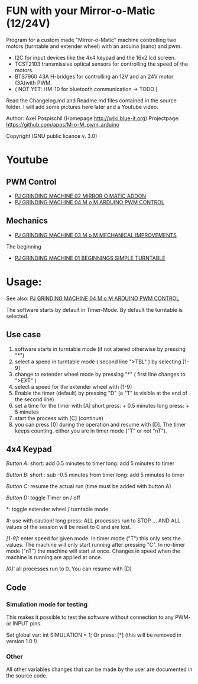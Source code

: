 # FUN with your Mirror-o-Matic (12/24V)
 
Program for a custom made "Mirror-o-Matic" machine controlling two motors 
(turntable and extender wheel) with an arduino (nano) and pwm.

* I2C for input devices like the 4x4 keypad and the 16x2 lcd screen.
* TCST2103 transmissive optical sensors for controlling the speed of the motors.
* BTS7960 43A H-bridges for controlling an 12V and an 24V motor (3A)with PWM.
* ( NOT YET:  HM-10 for bluetooth communication -> TODO )

Read the Changelog.md and Readme.md files contained in the source folder.
I will add some pictures here later and a Youtube video.

Author: Axel Pospischil (Homepage http://wiki.blue-it.org)
Projectpage: https://github.com/apos/M-o-M_pwm_arduino

Copyright (GNU public licence v. 3.0)

# Youtube
## PWM  Control
* [PJ GRINDING MACHINE 02 MIRROR O MATIC ADDON](https://www.youtube.com/watch?v=W_2SUSXZNdI&lc=UgxEij9nX77tk49kNYV4AaABAg)
* [PJ GRINDING MACHINE 04 M o M ARDUINO PWM CONTROL](https://www.youtube.com/watch?v=YxokEaPPAnw)

## Mechanics
* [PJ GRINDING MACHINE 03 M o M MECHANICAL IMPROVEMENTS](https://www.youtube.com/watch?v=RE188T7EMZc)

The beginning
* [PJ GRINDING MACHINE 01 BEGINNINGS SIMPLE TURNTABLE](https://www.youtube.com/watch?v=lFEgYPGz94I)

# Usage:
See also: [PJ GRINDING MACHINE 04 M o M ARDUINO PWM CONTROL](https://www.youtube.com/watch?v=YxokEaPPAnw)

The software starts by default in Timer-Mode.
By default the turntable is selected.

## Use case

1. software starts in turntable mode (if not altered otherwise by pressing "*")
2. select a speed in turntable mode ( second line ">TBL" ) by selecting [1-9]
3. change to extender wheel mode by pressing "*" ( first line changes to  ">EXT" )
4. select a speed for the extender wheel with [1-9]
5. Enable the timer (default) by pressing "D" (a "T" is visible at the end of the second line)
5. set a time for the timer with [A]
   short press: + 0.5 minutes
   long press:  + 5 minutes
6. start the process with [C] (continue)
7. you can press [0] during the operation and resume with [D]. The timer keeps counting, either you are in timer mode ("T" or not "nT").

## 4x4 Keypad 

*Button A:* short: add 0.5 minutes to timer
            long:  add 5 minutes to timer

*Button B:* short : sub -0.5 minutes from timer
            long:  add 5 minutes to timer

*Button C:* resume the actual run (time must be added with button A)

*Button D:* toggle Timer on / off 

**:*        toggle extender wheel / turntable mode

*\#:*       use with caution! 
            long  press:  ALL processes run to STOP ... AND
                           ALL values of the session will be reset to 0 and are lost.

*[1-9]:*    enter speed for given mode.
            In timer mode ("T") this only sets the values. The machine will only start running after pressing "C". In no-timer mode ("nT") the machine will start at once. Changes in speed when the machine is running are applied at once.

*[0]:*      all processes run to 0. You can resume with [D]


## Code

### Simulation mode for testing
This makes it possible to test the software without connection to any PWM- or INPUT pins.

Set global var: int SIMULATION = 1;
Or press:       [\*] (this will be removed in version 1.0 !)

### Other

All other variables changes that can be made by the user are documented in the source code.

